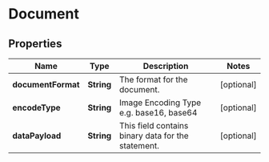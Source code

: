# Document

## Properties
Name | Type | Description | Notes
------------ | ------------- | ------------- | -------------
**documentFormat** | **String** | The format for the document. |  [optional]
**encodeType** | **String** | Image Encoding Type e.g. base16, base64 |  [optional]
**dataPayload** | **String** | This field contains binary data for the statement. |  [optional]
